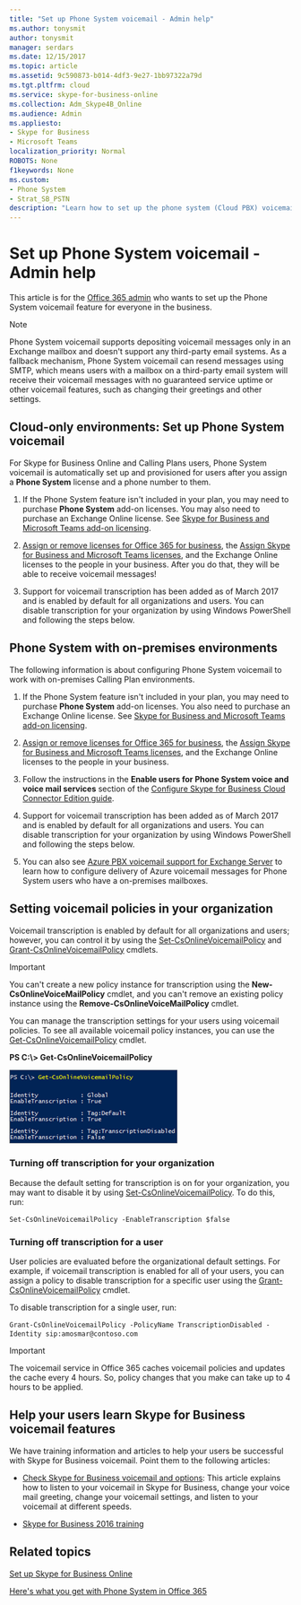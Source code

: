 ```yaml
---
title: "Set up Phone System voicemail - Admin help"
ms.author: tonysmit
author: tonysmit
manager: serdars
ms.date: 12/15/2017
ms.topic: article
ms.assetid: 9c590873-b014-4df3-9e27-1bb97322a79d
ms.tgt.pltfrm: cloud
ms.service: skype-for-business-online
ms.collection: Adm_Skype4B_Online
ms.audience: Admin
ms.appliesto: 
- Skype for Business
- Microsoft Teams
localization_priority: Normal
ROBOTS: None
f1keywords: None
ms.custom:
- Phone System
- Strat_SB_PSTN
description: "Learn how to set up the phone system (Cloud PBX) voicemail for your Skype for Business users. "
---
```


# Set up Phone System voicemail - Admin help

This article is for the [Office 365 admin](http://support.office.com/article/da585eea-f576-4f55-a1e0-87090b6aaa9d) who wants to set up the Phone System voicemail feature for everyone in the business.
  
> [!NOTE]
> Phone System voicemail supports depositing voicemail messages only in an Exchange mailbox and doesn't support any third-party email systems. As a fallback mechanism, Phone System voicemail can resend messages using SMTP, which means users with a mailbox on a third-party email system will receive their voicemail messages with no guaranteed service uptime or other voicemail features, such as changing their greetings and other settings. 
  
## Cloud-only environments: Set up Phone System voicemail

For Skype for Business Online and Calling Plans users, Phone System voicemail is automatically set up and provisioned for users after you assign a **Phone System** license and a phone number to them.
  
1. If the Phone System feature isn't included in your plan, you may need to purchase **Phone System** add-on licenses. You may also need to purchase an Exchange Online license. See [Skype for Business and Microsoft Teams add-on licensing](../skype-for-business-and-microsoft-teams-add-on-licensing/skype-for-business-and-microsoft-teams-add-on-licensing.md).
    
2. [Assign or remove licenses for Office 365 for business](http://support.office.com/article/997596b5-4173-4627-b915-36abac6786dc), the [Assign Skype for Business and Microsoft Teams licenses](../skype-for-business-and-microsoft-teams-add-on-licensing/assign-skype-for-business-and-microsoft-teams-licenses.md), and the Exchange Online licenses to the people in your business. After you do that, they will be able to receive voicemail messages!
    
3. Support for voicemail transcription has been added as of March 2017 and is enabled by default for all organizations and users. You can disable transcription for your organization by using Windows PowerShell and following the steps below.
    
## Phone System with on-premises environments

The following information is about configuring Phone System voicemail to work with on-premises Calling Plan environments.
  
1. If the Phone System feature isn't included in your plan, you may need to purchase **Phone System** add-on licenses. You also need to purchase an Exchange Online license. See [Skype for Business and Microsoft Teams add-on licensing](../skype-for-business-and-microsoft-teams-add-on-licensing/skype-for-business-and-microsoft-teams-add-on-licensing.md).
    
2. [Assign or remove licenses for Office 365 for business](http://support.office.com/article/997596b5-4173-4627-b915-36abac6786dc), the [Assign Skype for Business and Microsoft Teams licenses](../skype-for-business-and-microsoft-teams-add-on-licensing/assign-skype-for-business-and-microsoft-teams-licenses.md), and the Exchange Online licenses to the people in your business.
    
3. Follow the instructions in the **Enable users for Phone System voice and voice mail services** section of the [Configure Skype for Business Cloud Connector Edition guide](https://technet.microsoft.com/en-us/library/mt605228.aspx).
    
4. Support for voicemail transcription has been added as of March 2017 and is enabled by default for all organizations and users. You can disable transcription for your organization by using Windows PowerShell and following the steps below. 
    
5. You can also see [Azure PBX voicemail support for Exchange Server](https://support.microsoft.com/en-us/kb/3195158) to learn how to configure delivery of Azure voicemail messages for Phone System users who have a on-premises mailboxes.
    
## Setting voicemail policies in your organization

Voicemail transcription is enabled by default for all organizations and users; however, you can control it by using the [Set-CsOnlineVoicemailPolicy](https://technet.microsoft.com/EN-US/library/mt798310.aspx) and [Grant-CsOnlineVoicemailPolicy](https://technet.microsoft.com/EN-US/library/mt798311.aspx) cmdlets.
  
> [!IMPORTANT]
> You can't create a new policy instance for transcription using the **New-CsOnlineVoiceMailPolicy** cmdlet, and you can't remove an existing policy instance using the **Remove-CsOnlineVoiceMailPolicy** cmdlet.
  
You can manage the transcription settings for your users using voicemail policies. To see all available voicemail policy instances, you can use the [Get-CsOnlineVoicemailPolicy](https://technet.microsoft.com/en-us/library/mt798311.aspx) cmdlet.
  
 **PS C:\\> Get-CsOnlineVoicemailPolicy**
  
![Get-CsOnlineVoiceMailPolicy results window.](../../images/6cea8310-2d71-4b95-8d36-688472845727.png)
  
### Turning off transcription for your organization

Because the default setting for transcription is on for your organization, you may want to disable it by using [Set-CsOnlineVoicemailPolicy](https://technet.microsoft.com/EN-US/library/mt798310.aspx). To do this, run:
  
```
Set-CsOnlineVoicemailPolicy -EnableTranscription $false
```

### Turning off transcription for a user

User policies are evaluated before the organizational default settings. For example, if voicemail transcription is enabled for all of your users, you can assign a policy to disable transcription for a specific user using the [Grant-CsOnlineVoicemailPolicy](https://technet.microsoft.com/EN-US/library/mt798309.aspx) cmdlet.
  
To disable transcription for a single user, run:
  
```
Grant-CsOnlineVoicemailPolicy -PolicyName TranscriptionDisabled -Identity sip:amosmar@contoso.com
```

> [!IMPORTANT]
> The voicemail service in Office 365 caches voicemail policies and updates the cache every 4 hours. So, policy changes that you make can take up to 4 hours to be applied. 
  
## Help your users learn Skype for Business voicemail features

We have training information and articles to help your users be successful with Skype for Business voicemail. Point them to the following articles:
  
- [Check Skype for Business voicemail and options](http://support.office.com/article/2deea7f8-831f-4e85-a0d4-b34da55945a8): This article explains how to listen to your voicemail in Skype for Business, change your voice mail greeting, change your voicemail settings, and listen to your voicemail at different speeds.
    
- [Skype for Business 2016 training](http://support.office.com/article/eb2081bc-fd0a-4eda-94da-5a39f369ee74)
    
## Related topics
[Set up Skype for Business Online](../set-up-skype-for-business-online/set-up-skype-for-business-online.md)

[Here's what you get with Phone System in Office 365](../../what-is-phone-system-in-office-365/here-s-what-you-get-with-phone-system.md)
